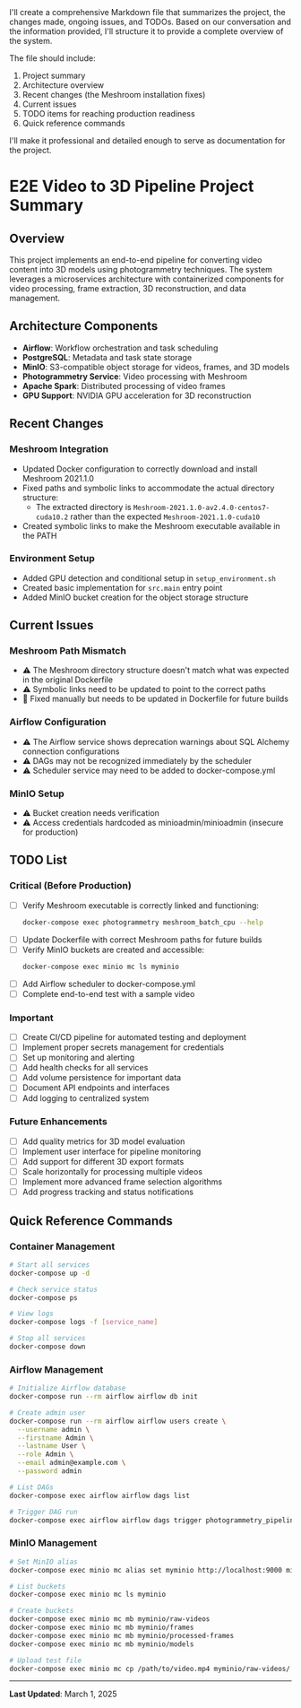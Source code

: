 <think>
I'll create a comprehensive Markdown file that summarizes the project, the changes made, ongoing issues, and TODOs. Based on our conversation and the information provided, I'll structure it to provide a complete overview of the system.

The file should include:
1. Project summary
2. Architecture overview
3. Recent changes (the Meshroom installation fixes)
4. Current issues
5. TODO items for reaching production readiness
6. Quick reference commands

I'll make it professional and detailed enough to serve as documentation for the project.
</think>

# E2E Video to 3D Pipeline Project Summary

## Overview
This project implements an end-to-end pipeline for converting video content into 3D models using photogrammetry techniques. The system leverages a microservices architecture with containerized components for video processing, frame extraction, 3D reconstruction, and data management.

## Architecture Components
- **Airflow**: Workflow orchestration and task scheduling
- **PostgreSQL**: Metadata and task state storage
- **MinIO**: S3-compatible object storage for videos, frames, and 3D models
- **Photogrammetry Service**: Video processing with Meshroom
- **Apache Spark**: Distributed processing of video frames
- **GPU Support**: NVIDIA GPU acceleration for 3D reconstruction

## Recent Changes

### Meshroom Integration
- Updated Docker configuration to correctly download and install Meshroom 2021.1.0
- Fixed paths and symbolic links to accommodate the actual directory structure:
  - The extracted directory is `Meshroom-2021.1.0-av2.4.0-centos7-cuda10.2` rather than the expected `Meshroom-2021.1.0-cuda10`
- Created symbolic links to make the Meshroom executable available in the PATH

### Environment Setup
- Added GPU detection and conditional setup in `setup_environment.sh`
- Created basic implementation for `src.main` entry point
- Added MinIO bucket creation for the object storage structure

## Current Issues

### Meshroom Path Mismatch
- ⚠️ The Meshroom directory structure doesn't match what was expected in the original Dockerfile
- ⚠️ Symbolic links need to be updated to point to the correct paths
- 🔄 Fixed manually but needs to be updated in Dockerfile for future builds

### Airflow Configuration
- ⚠️ The Airflow service shows deprecation warnings about SQL Alchemy connection configurations
- ⚠️ DAGs may not be recognized immediately by the scheduler
- ⚠️ Scheduler service may need to be added to docker-compose.yml

### MinIO Setup
- ⚠️ Bucket creation needs verification
- ⚠️ Access credentials hardcoded as minioadmin/minioadmin (insecure for production)

## TODO List

### Critical (Before Production)
- [ ] Verify Meshroom executable is correctly linked and functioning:
  ```bash
  docker-compose exec photogrammetry meshroom_batch_cpu --help
  ```
- [ ] Update Dockerfile with correct Meshroom paths for future builds
- [ ] Verify MinIO buckets are created and accessible:
  ```bash
  docker-compose exec minio mc ls myminio
  ```
- [ ] Add Airflow scheduler to docker-compose.yml
- [ ] Complete end-to-end test with a sample video

### Important
- [ ] Create CI/CD pipeline for automated testing and deployment
- [ ] Implement proper secrets management for credentials
- [ ] Set up monitoring and alerting
- [ ] Add health checks for all services
- [ ] Add volume persistence for important data
- [ ] Document API endpoints and interfaces
- [ ] Add logging to centralized system

### Future Enhancements
- [ ] Add quality metrics for 3D model evaluation
- [ ] Implement user interface for pipeline monitoring
- [ ] Add support for different 3D export formats
- [ ] Scale horizontally for processing multiple videos
- [ ] Implement more advanced frame selection algorithms
- [ ] Add progress tracking and status notifications

## Quick Reference Commands

### Container Management
```bash
# Start all services
docker-compose up -d

# Check service status
docker-compose ps

# View logs
docker-compose logs -f [service_name]

# Stop all services
docker-compose down
```

### Airflow Management
```bash
# Initialize Airflow database
docker-compose run --rm airflow airflow db init

# Create admin user
docker-compose run --rm airflow airflow users create \
  --username admin \
  --firstname Admin \
  --lastname User \
  --role Admin \
  --email admin@example.com \
  --password admin

# List DAGs
docker-compose exec airflow airflow dags list

# Trigger DAG run
docker-compose exec airflow airflow dags trigger photogrammetry_pipeline
```

### MinIO Management
```bash
# Set MinIO alias
docker-compose exec minio mc alias set myminio http://localhost:9000 minioadmin minioadmin

# List buckets
docker-compose exec minio mc ls myminio

# Create buckets
docker-compose exec minio mc mb myminio/raw-videos
docker-compose exec minio mc mb myminio/frames
docker-compose exec minio mc mb myminio/processed-frames
docker-compose exec minio mc mb myminio/models

# Upload test file
docker-compose exec minio mc cp /path/to/video.mp4 myminio/raw-videos/
```

---

**Last Updated**: March 1, 2025
